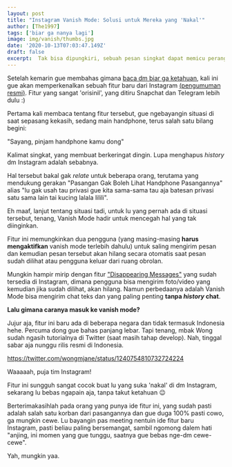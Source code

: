 ```yaml
---
layout: post
title: "Instagram Vanish Mode: Solusi untuk Mereka yang 'Nakal'" 
author: [The1997]
tags: ['biar ga nanya lagi']
image: img/vanish/thumbs.jpg
date: '2020-10-13T07:03:47.149Z'
draft: false
excerpt:  Tak bisa dipungkiri, sebuah pesan singkat dapat memicu perang dingin. Namun, apa jadinya jika pesan-pesan tersebut tidak pernah terekam dan hilang tanpa jejak. Kini, Instagram mencoba mewujudkannya.
---
```



Setelah kemarin gue membahas gimana [baca dm biar ga ketahuan](/baca-dm-instagram-tanpa-ketahuan), kali ini gue akan memperkenalkan sebuah fitur baru dari Instagram [(pengumuman resmi)](https://about.instagram.com/blog/announcements/say-hi-to-messenger-introducing-new-messaging-features-for-instagram). Fitur yang sangat 'orisinil', yang ditiru Snapchat dan Telegram lebih dulu :)

Pertama kali membaca tentang fitur tersebut, gue ngebayangin situasi di saat sepasang kekasih, sedang main handphone, terus salah satu bilang begini:

"Sayang, pinjam handphone kamu dong"

Kalimat singkat, yang membuat berkeringat dingin. Lupa menghapus _history_ dm Instagram adalah sebabnya. 

Hal tersebut bakal gak _relate_ untuk beberapa orang, terutama yang mendukung gerakan "Pasangan Gak Boleh Lihat Handphone Pasangannya" alias "lu gak usah tau privasi gue kita sama-sama tau aja batesan privasi satu sama lain tai kucing lalala lilili".

Eh maaf, lanjut tentang situasi tadi, untuk lu yang pernah ada di situasi tersebut, tenang, Vanish Mode hadir untuk mencegah hal yang tak diinginkan. 

Fitur ini memungkinkan dua pengguna (yang masing-masing **harus mengaktifkan** vanish mode terlebih dahulu) untuk saling mengirim pesan dan kemudian pesan tersebut akan hilang secara otomatis saat pesan sudah dilihat atau pengguna keluar dari ruang obrolan. 

Mungkin hampir mirip dengan fitur ["Disappearing Messages"](https://help.instagram.com/1310346208996329) yang sudah tersedia di Instagram, dimana pengguna bisa mengirim foto/video yang kemudian jika sudah dilihat, akan hilang. Namun perbedaanya adalah Vanish Mode bisa mengirim chat teks dan yang paling penting **tanpa _history_ chat**.

**Lalu gimana caranya masuk ke vanish mode?**

Jujur aja, fitur ini baru ada di beberapa negara dan tidak termasuk Indonesia hehe. Percuma dong gue bahas panjang lebar. Tapi tenang, mbak Wong sudah ngasih tutorialnya di Twitter (saat masih tahap develop). Nah, tinggal sabar aja nunggu rilis resmi di Indonesia. 

https://twitter.com/wongmjane/status/1240754810732724224

Waaaaah, puja tim Instagram!

Fitur ini sungguh sangat cocok buat lu yang suka 'nakal' di dm Instagram, sekarang lu bebas ngapain aja, tanpa takut ketahuan 😉

Berterimakasihlah pada orang yang punya ide fitur ini, yang sudah pasti adalah salah satu korban dari pasangannya dan gue duga 100% pasti cowo, ga mungkin cewe. Lu bayangin pas meeting nentuin ide fitur baru Instagram, pasti beliau paling bersemangat, sambil ngomong dalem hati "anjing, ini momen yang gue tunggu, saatnya gue bebas nge-dm cewe-cewe". 

Yah, mungkin yaa. 











